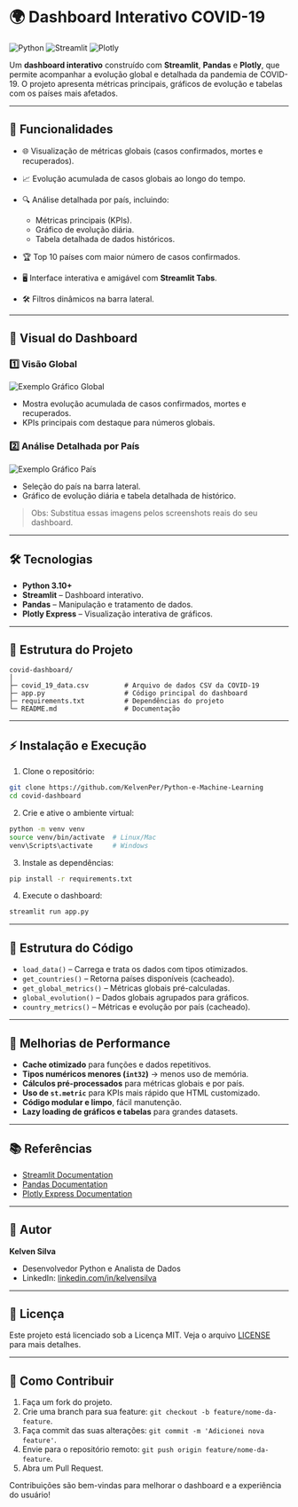 # 🌍 Dashboard Interativo COVID-19

![Python](https://img.shields.io/badge/Python-3.10+-blue)
![Streamlit](https://img.shields.io/badge/Streamlit-1.25+-orange)
![Plotly](https://img.shields.io/badge/Plotly-Express-green)

Um **dashboard interativo** construído com **Streamlit**, **Pandas** e **Plotly**, que permite acompanhar a evolução global e detalhada da pandemia de COVID-19.
O projeto apresenta métricas principais, gráficos de evolução e tabelas com os países mais afetados.

---

## 📌 Funcionalidades

* 🌐 Visualização de métricas globais (casos confirmados, mortes e recuperados).
* 📈 Evolução acumulada de casos globais ao longo do tempo.
* 🔍 Análise detalhada por país, incluindo:

  * Métricas principais (KPIs).
  * Gráfico de evolução diária.
  * Tabela detalhada de dados históricos.
* 🏆 Top 10 países com maior número de casos confirmados.
* 🖥 Interface interativa e amigável com **Streamlit Tabs**.
* 🛠 Filtros dinâmicos na barra lateral.

---

## 🎨 Visual do Dashboard

### 1️⃣ Visão Global

![Exemplo Gráfico Global](https://via.placeholder.com/800x400.png?text=Gráfico+Global)

* Mostra evolução acumulada de casos confirmados, mortes e recuperados.
* KPIs principais com destaque para números globais.

### 2️⃣ Análise Detalhada por País

![Exemplo Gráfico País](https://via.placeholder.com/800x400.png?text=Gráfico+País)

* Seleção do país na barra lateral.
* Gráfico de evolução diária e tabela detalhada de histórico.

> Obs: Substitua essas imagens pelos screenshots reais do seu dashboard.

---

## 🛠 Tecnologias

* **Python 3.10+**
* **Streamlit** – Dashboard interativo.
* **Pandas** – Manipulação e tratamento de dados.
* **Plotly Express** – Visualização interativa de gráficos.

---

## 📁 Estrutura do Projeto

```
covid-dashboard/
│
├─ covid_19_data.csv         # Arquivo de dados CSV da COVID-19
├─ app.py                    # Código principal do dashboard
├─ requirements.txt          # Dependências do projeto
└─ README.md                 # Documentação
```

---

## ⚡ Instalação e Execução

1. Clone o repositório:

```bash
git clone https://github.com/KelvenPer/Python-e-Machine-Learning
cd covid-dashboard
```

2. Crie e ative o ambiente virtual:

```bash
python -m venv venv
source venv/bin/activate  # Linux/Mac
venv\Scripts\activate     # Windows
```

3. Instale as dependências:

```bash
pip install -r requirements.txt
```

4. Execute o dashboard:

```bash
streamlit run app.py
```

---

## 🧩 Estrutura do Código

* `load_data()` – Carrega e trata os dados com tipos otimizados.
* `get_countries()` – Retorna países disponíveis (cacheado).
* `get_global_metrics()` – Métricas globais pré-calculadas.
* `global_evolution()` – Dados globais agrupados para gráficos.
* `country_metrics()` – Métricas e evolução por país (cacheado).

---

## 🚀 Melhorias de Performance

* **Cache otimizado** para funções e dados repetitivos.
* **Tipos numéricos menores (`int32`)** → menos uso de memória.
* **Cálculos pré-processados** para métricas globais e por país.
* **Uso de `st.metric`** para KPIs mais rápido que HTML customizado.
* **Código modular e limpo**, fácil manutenção.
* **Lazy loading de gráficos e tabelas** para grandes datasets.

---

## 📚 Referências

* [Streamlit Documentation](https://docs.streamlit.io/)
* [Pandas Documentation](https://pandas.pydata.org/)
* [Plotly Express Documentation](https://plotly.com/python/plotly-express/)

---

## 👤 Autor

**Kelven Silva**

* Desenvolvedor Python e Analista de Dados
* LinkedIn: [linkedin.com/in/kelvensilva](https://www.linkedin.com/in/kelven-silva-83677414b)

---

## 📌 Licença

Este projeto está licenciado sob a Licença MIT. Veja o arquivo [LICENSE](LICENSE) para mais detalhes.

---

## 🤝 Como Contribuir

1. Faça um fork do projeto.
2. Crie uma branch para sua feature: `git checkout -b feature/nome-da-feature`.
3. Faça commit das suas alterações: `git commit -m 'Adicionei nova feature'`.
4. Envie para o repositório remoto: `git push origin feature/nome-da-feature`.
5. Abra um Pull Request.

Contribuições são bem-vindas para melhorar o dashboard e a experiência do usuário!
